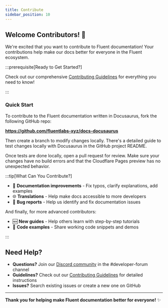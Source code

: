 ```yaml
---
title: Contribute
sidebar_position: 10
---
```


Welcome Contributors! 🎉
---

We're excited that you want to contribute to Fluent documentation! Your contributions help make our docs better for everyone in the Fluent ecosystem.

:::prerequisite[Ready to Get Started?]

Check out our comprehensive [Contributing Guidelines](https://github.com/fluentblabs-xyz/docs-docusaurus/blob/main/CONTRIBUTING.md) for everything you need to know!

:::

### Quick Start

To contribute to the Fluent documentation written in Docusaurus, fork the following GitHub repo:

**https://github.com/fluentlabs-xyz/docs-docusaurus**

Then create a branch to modify changes locally. There's a detailed guide to test changes locally with Docusaurus in the GitHub project README.

Once tests are done locally, open a pull request for review. Make sure your changes have no build errors and that the Cloudflare Pages preview has no unexpected behavior.

:::tip[What Can You Contribute?]

- 📝 **Documentation improvements** - Fix typos, clarify explanations, add examples
- 🌐 **Translations** - Help make docs accessible to more developers
- 🐛 **Bug reports** - Help us identify and fix documentation issues

And finally, for more advanced contributors:

- 🆕 **New guides** - Help others learn with step-by-step tutorials
- 🔧 **Code examples** - Share working code snippets and demos

:::

## Need Help?

- **Questions?** Join our [Discord community](https://discord.com/invite/fluentxyz) in the #developer-forum channel
- **Guidelines?** Check out our [Contributing Guidelines](https://github.com/fluentblabs-xyz/docs-docusaurus/blob/main/CONTRIBUTING.md) for detailed instructions
- **Issues?** Search existing issues or create a new one on GitHub

---

**Thank you for helping make Fluent documentation better for everyone!** ✨
